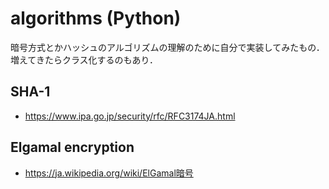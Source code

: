 # algorithms (Python)
暗号方式とかハッシュのアルゴリズムの理解のために自分で実装してみたもの．
増えてきたらクラス化するのもあり．
## SHA-1
* https://www.ipa.go.jp/security/rfc/RFC3174JA.html

## Elgamal encryption
* https://ja.wikipedia.org/wiki/ElGamal暗号
